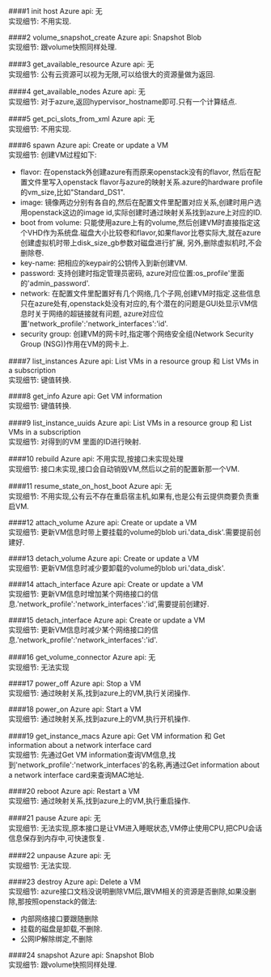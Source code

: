 ####1 init host
Azure api: 无  
实现细节: 不用实现.

####2 volume_snapshot_create
Azure api: Snapshot Blob  
实现细节: 跟volume快照同样处理.

####3 get_available_resource
Azure api: 无  
实现细节: 公有云资源可以视为无限,可以给很大的资源量做为返回.

####4 get_available_nodes
Azure api: 无  
实现细节: 对于azure,返回hypervisor_hostname即可.只有一个计算结点.

####5 get_pci_slots_from_xml
Azure api: 无  
实现细节: 不用实现.

####6 spawn
Azure api: Create or update a VM  
实现细节: 创建VM过程如下:

- flavor: 在openstack外创建azure有而原来openstack没有的flavor, 然后在配置文件里写入openstack flavor与azure的映射关系.azure的hardware profile的vm_size,比如"Standard_DS1".
- image: 镜像两边分别有各自的,然后在配置文件里配置对应关系,创建时用户选用openstack这边的image id,实际创建时通过映射关系找到azure上对应的ID. 
- boot from volume: 只能使用azure上有的volume,然后创建VM时直接指定这个VHD作为系统盘.磁盘大小比较卷和flavor,如果flavor比卷实际大,就在azure创建虚拟机时带上disk_size_gb参数对磁盘进行扩展,
    另外,删除虚拟机时,不会删除卷.
- key-name: 把相应的keypair的公钥传入到新创建VM.
- password: 支持创建时指定管理员密码, azure对应位置:os_profile'里面的'admin_password'.
- network: 在配置文件里配置好有几个网络,几个子网,创建VM时指定.这些信息只在azure处有,openstack处没有对应的,有个潜在的问题是GUI处显示VM信息时关于网络的超链接就有问题, azure对应位置'network_profile':'network_interfaces':'id'.
- security group: 创建VM的网卡时,指定哪个网络安全组(Network Security Group (NSG))作用在VM的网卡上.

####7 list_instances
Azure api: List VMs in a resource group 和 List VMs in a subscription  
实现细节: 键值转换.

####8 get_info
Azure api: Get VM information  
实现细节: 键值转换.

####9 list_instance_uuids
Azure api: List VMs in a resource group 和 List VMs in a subscription  
实现细节: 对得到的VM 里面的ID进行映射.

####10 rebuild
Azure api: 不用实现,按接口未实现处理  
实现细节: 接口未实现,接口会自动销毁VM,然后以之前的配置新那一个VM.

####11 resume_state_on_host_boot
Azure api: 无  
实现细节: 不用实现,公有云不存在重启宿主机,如果有,也是公有云提供商要负责重启VM.

####12 attach_volume
Azure api: Create or update a VM  
实现细节: 更新VM信息时带上要挂载的volume的blob uri.'data_disk'.需要提前创建好.

####13 detach_volume
Azure api:  Create or update a VM  
实现细节: 更新VM信息时减少要卸载的volume的blob uri.'data_disk'.

####14 attach_interface
Azure api: Create or update a VM  
实现细节: 更新VM信息时增加某个网络接口的信息.'network_profile':'network_interfaces':'id',需要提前创建好.

####15 detach_interface
Azure api: Create or update a VM  
实现细节: 更新VM信息时减少某个网络接口的信息.'network_profile':'network_interfaces':'id'.

####16 get_volume_connector
Azure api: 无  
实现细节: 无法实现

####17 power_off
Azure api: Stop a VM  
实现细节: 通过映射关系,找到azure上的VM,执行关闭操作.

####18 power_on
Azure api: Start a VM  
实现细节: 通过映射关系,找到azure上的VM,执行开机操作.

####19 get_instance_macs
Azure api:  Get VM information 和 Get information about a network interface card  
实现细节: 先通过Get VM information查询VM信息,找到'network_profile':'network_interfaces'的名称,再通过Get information about a network interface card来查询MAC地址.

####20 reboot
Azure api: Restart a VM  
实现细节: 通过映射关系,找到azure上的VM,执行重启操作.

####21 pause
Azure api: 无  
实现细节: 无法实现,原本接口是让VM进入睡眠状态,VM停止使用CPU,把CPU会话信息保存到内存中,可快速恢复.

####22 unpause
Azure api: 无  
实现细节: 无法实现.

####23 destroy
Azure api: Delete a VM  
实现细节: azure接口文档没说明删除VM后,跟VM相关的资源是否删除,如果没删除,那按照openstack的做法:
 
- 内部网络接口要跟随删除
- 挂载的磁盘是卸载,不删除.
- 公网IP解除绑定,不删除

####24 snapshot
Azure api: Snapshot Blob  
实现细节: 跟volume快照同样处理.